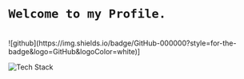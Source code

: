 # `Welcome to my Profile.`
<br/>
![github](https://img.shields.io/badge/GitHub-000000?style=for-the-badge&logo=GitHub&logoColor=white)]
<p align="left"><img src="https://skillicons.dev/icons?i=react,node,mongodb,devopsgit,github,docker,ts,android&perline=16" alt="Tech Stack" /> </p>
